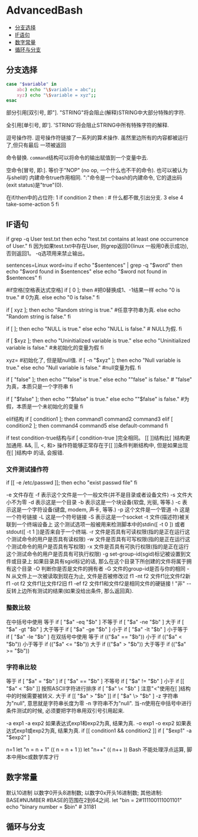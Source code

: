 # AdvancedBash

- [分支选择](#分支选择)
- [IF语句](#IF语句)
- [数字常量](#数字常量)
- [循环与分支](#循环与分支)

## 分支选择

```bash
case "$variable" in  
    abc) echo "\$variable = abc";;
    xyz) echo "\$variable = xyz";;
esac
```

部分引用[双引号, 即"]. "STRING"将会阻止(解释)STRING中大部分特殊的字符.

全引用[单引号, 即']. 'STRING'将会阻止STRING中所有特殊字符的解释.

逗号操作符. 逗号操作符链接了一系列的算术操作. 虽然里边所有的内容都被运行了,但只有最后
一项被返回

命令替换. `command`结构可以将命令的输出赋值到一个变量中去.

空命令[冒号, 即:]. 等价于"NOP" (no op, 一个什么也不干的命令). 也可以被认为与shell的
内建命令true作用相同. ":"命令是一个bash的内建命令, 它的退出码(exit
status)是"true"(0).


在if/then中的占位符:
1 if condition
2 then : # 什么都不做,引出分支.
3 else
4 take-some-action
5 fi

## IF语句

if grep -q User test.txt
then
    echo "test.txt contains at least one occurrence of User."
fi
因为如果test.txt中存在User, 则grep返回0(linux 一般用0表示成功), 否则返回1。
-q选项用来禁止输出。

sentences=Linux
word=inu
if echo "$sentences" | grep -q "$word"
then
    echo "$word found in $sentences"
else
    echo "$word not found in $sentences"
fi


 #if空格[空格表达式空格]
if [ 0 ]; then #把0替换成1、-1结果一样
    echo "0 is true."       # 0为真.
else
    echo "0 is false."
fi 

if [ xyz ]; then
    echo "Random string is true." #任意字符串为真.
else
    echo "Random string is false."
fi

if [ ]; then
    echo "NULL is true."
else
    echo "NULL is false."   # NULL为假.
fi 

if [ $xyz ]; then
    echo "Uninitialized variable is true."
else
    echo "Uninitialized variable is false." #未初始化的变量为假
fi

xyz= #初始化了, 但是赋null值.
if [ -n "$xyz" ]; then
    echo "Null variable is true."
else
    echo "Null variable is false."  #null变量为假.
fi 

if [ "false" ]; then
    echo "\"false\" is true."
else
    echo "\"false\" is false." # "false" 为真，本质只是一个字符串
fi

if [ "$false" ]; then
    echo "\"\$false\" is true."
else
    echo "\"\$false\" is false." #为假，本质是一个未初始化的变量
fi

elif结构
if [ condition1 ]; then
    command1
    command2
    command3
elif [ condition2 ]; then
    command4
    command5
else
    default-command
fi


if test condition-true结构与if [ condition-true ]完全相同。 
[[ ]]结构比[ ]结构更加通用.
&&, ||, <, 和> 操作符能够正常存在于[[ ]]条件判断结构中, 但是如果出现在[ ]结构中
的话, 会报错.

### 文件测试操作符
if [[ -e /etc/passwd ]]; then
    echo "exist passwd file"
fi

-e 文件存在
-f 表示这个文件是一个一般文件(并不是目录或者设备文件)
-s 文件大小不为零
-d 表示这是一个目录
-b 表示这是一个块设备(软盘, 光驱, 等等.)
-c 表示这是一个字符设备(键盘, modem, 声卡, 等等.)
-p 这个文件是一个管道
-h 这是一个符号链接
-L 这是一个符号链接
-S 表示这是一个socket
-t 文件(描述符)被关联到一个终端设备上
    这个测试选项一般被用来检测脚本中的stdin([ -t 0 ]) 或者stdout([ -t 1 ])是否来自于一个终端.
-r 文件是否具有可读权限(指的是正在运行这个测试命令的用户是否具有读权限)
-w 文件是否具有可写权限(指的是正在运行这个测试命令的用户是否具有写权限)
-x 文件是否具有可执行权限(指的是正在运行这个测试命令的用户是否具有可执行权限)
-g set-group-id(sgid)标记被设置到文件或目录上
如果目录具有sgid标记的话, 那么在这个目录下所创建的文件将属于拥有这个目录
-O 判断你是否是文件的拥有者
-G 文件的group-id是否与你的相同
-N 从文件上一次被读取到现在为止, 文件是否被修改过
f1 -nt f2 文件f1比文件f2新
f1 -ot f2 文件f1比文件f2旧
f1 -ef f2 文件f1和文件f2是相同文件的硬链接
!  "非" -- 反转上边所有测试的结果(如果没给出条件, 那么返回真).

### 整数比较
在中括号中使用
等于        if [ "$a" -eq "$b" ]
不等于      if [ "$a" -ne "$b" ]
大于        if [ "$a" -gt "$b" ]
大于等于    if [ "$a" -ge "$b" ]
小于        if [ "$a" -lt "$b" ]
小于等于    if [ "$a" -le "$b" ]
在双括号中使用
等于        if (("$a" == "$b"))
小于        if (("$a" < "$b"))
小于等于    if (("$a" <= "$b"))
大于        if (("$a" > "$b"))
大于等于    if (("$a" >= "$b"))


### 字符串比较
等于        if [ "$a" = "$b" ]
            if [ "$a" == "$b" ]
不等号      if [ "$a" != "$b" ]
小于        if [[ "$a" < "$b" ]] 按照ASCII字符进行排序 
            if [ "$a" \< "$b" ]  注意"<"使用在[ ]结构中的时候需要被转义.
大于        if [[ "$a" > "$b" ]]
            if [ "$a" \> "$b" ]
-z 字符串为"null", 意思就是字符串长度为零 
-n 字符串不为"null".  当-n使用在中括号中进行条件测试的时候, 必须要把字符串用双引号引用起来.

-a exp1 -a exp2 如果表达式exp1和exp2为真, 结果为真.
-o exp1 -o exp2 如果表达式exp1或exp2为真, 结果为真.
if [[ condition1 && condition2 ]]
if [ "$exp1" -a "$exp2" ]

n=1
let "n = n + 1"
(( n = n + 1 ))
let "n++"
(( n++ ))
Bash 不能处理浮点运算, 脚本中用bc或数学库才行

## 数字常量
默认10进制
以数字0开头8进制数;
以数字0x开头16进制数;
其他进制: BASE#NUMBER
 #BASE的范围在2到64之间.
let "bin = 2#111100111001101"
echo "binary number = $bin" # 31181

## 循环与分支
